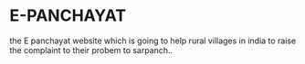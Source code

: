 # E-PANCHAYAT
the E panchayat website which is going to help rural villages in india to raise the complaint to their probem to sarpanch..
